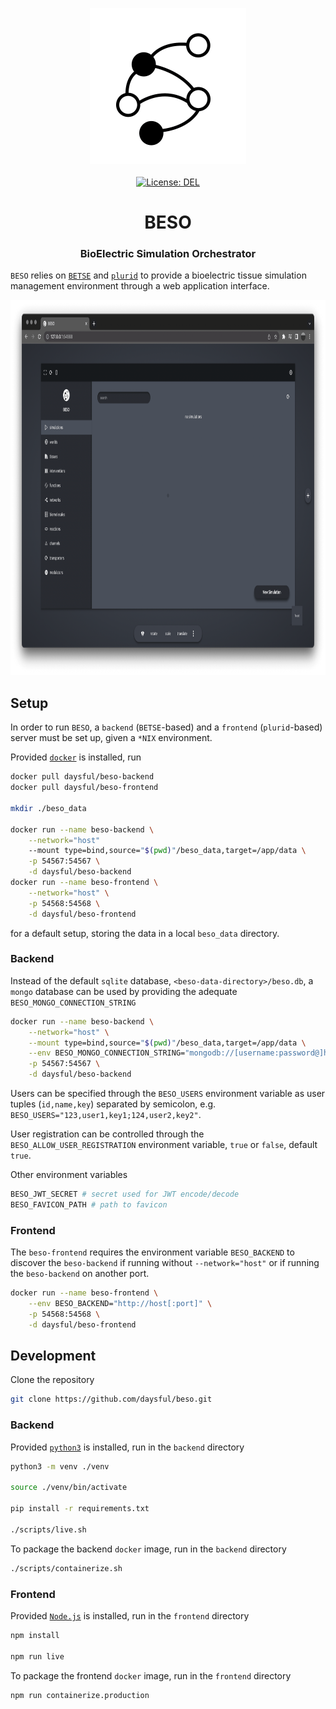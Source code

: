 <p align="center">
    <img src="https://raw.githubusercontent.com/daysful/beso/master/about/identity/beso-logo.png" height="250px">
    <br />
    <br />
    <a target="_blank" href="https://github.com/daysful/beso/blob/master/LICENSE">
        <img src="https://img.shields.io/badge/license-DEL-blue.svg?colorB=1380C3&style=for-the-badge" alt="License: DEL">
    </a>
</p>



<h1 align="center">
    BESO
</h1>


<h3 align="center">
    BioElectric Simulation Orchestrator
</h3>


`BESO` relies on [`BETSE`](https://github.com/betsee/betse) and [`plurid`](https://github.com/plurid/pluird) to provide a bioelectric tissue simulation management environment through a web application interface.


<p align="center">
    <img src="https://raw.githubusercontent.com/daysful/beso/master/about/screenshots/frontend-1.png" height="600px">
</p>



## Setup

In order to run `BESO`, a `backend` (`BETSE`-based) and a `frontend` (`plurid`-based) server must be set up, given a `*NIX` environment.

Provided [`docker`](https://docs.docker.com/get-docker/) is installed, run

``` bash
docker pull daysful/beso-backend
docker pull daysful/beso-frontend

mkdir ./beso_data

docker run --name beso-backend \
    --network="host"
    --mount type=bind,source="$(pwd)"/beso_data,target=/app/data \
    -p 54567:54567 \
    -d daysful/beso-backend
docker run --name beso-frontend \
    --network="host" \
    -p 54568:54568 \
    -d daysful/beso-frontend
```

for a default setup, storing the data in a local `beso_data` directory.

### Backend

Instead of the default `sqlite` database, `<beso-data-directory>/beso.db`, a `mongo` database can be used by providing the adequate `BESO_MONGO_CONNECTION_STRING`

``` bash
docker run --name beso-backend \
    --network="host" \
    --mount type=bind,source="$(pwd)"/beso_data,target=/app/data \
    --env BESO_MONGO_CONNECTION_STRING="mongodb://[username:password@]host[:port]" \
    -p 54567:54567 \
    -d daysful/beso-backend
```

Users can be specified through the `BESO_USERS` environment variable as user tuples (`id,name,key`) separated by semicolon, e.g. `BESO_USERS="123,user1,key1;124,user2,key2"`.

User registration can be controlled through the `BESO_ALLOW_USER_REGISTRATION` environment variable, `true` or `false`, default `true`.

Other environment variables

``` bash
BESO_JWT_SECRET # secret used for JWT encode/decode
BESO_FAVICON_PATH # path to favicon
```


### Frontend

The `beso-frontend` requires the environment variable `BESO_BACKEND` to discover the `beso-backend` if running without `--network="host"` or if running the `beso-backend` on another port.

``` bash
docker run --name beso-frontend \
    --env BESO_BACKEND="http://host[:port]" \
    -p 54568:54568 \
    -d daysful/beso-frontend
```



## Development

Clone the repository

``` bash
git clone https://github.com/daysful/beso.git
```

### Backend

Provided [`python3`](https://www.python.org/downloads/) is installed, run in the `backend` directory

``` bash
python3 -m venv ./venv

source ./venv/bin/activate

pip install -r requirements.txt

./scripts/live.sh
```

To package the backend `docker` image, run in the `backend` directory

``` bash
./scripts/containerize.sh
```


### Frontend

Provided [`Node.js`](https://nodejs.org/en/) is installed, run in the `frontend` directory

``` bash
npm install

npm run live
```

To package the frontend `docker` image, run in the `frontend` directory

``` bash
npm run containerize.production
```
